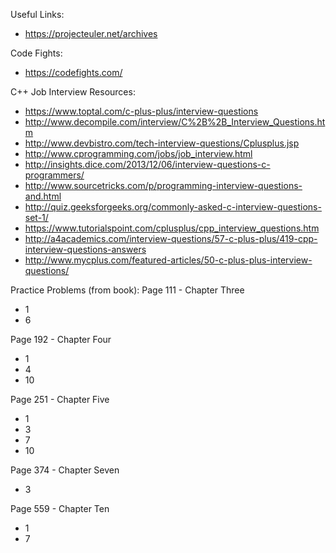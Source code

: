

Useful Links:
* https://projecteuler.net/archives

Code Fights:
* https://codefights.com/

C++ Job Interview Resources:
* https://www.toptal.com/c-plus-plus/interview-questions
* http://www.decompile.com/interview/C%2B%2B_Interview_Questions.htm
* http://www.devbistro.com/tech-interview-questions/Cplusplus.jsp
* http://www.cprogramming.com/jobs/job_interview.html
* http://insights.dice.com/2013/12/06/interview-questions-c-programmers/
* http://www.sourcetricks.com/p/programming-interview-questions-and.html
* http://quiz.geeksforgeeks.org/commonly-asked-c-interview-questions-set-1/
* https://www.tutorialspoint.com/cplusplus/cpp_interview_questions.htm
* http://a4academics.com/interview-questions/57-c-plus-plus/419-cpp-interview-questions-answers
* http://www.mycplus.com/featured-articles/50-c-plus-plus-interview-questions/


Practice Problems (from book):
Page 111 - Chapter Three
* 1
* 6

Page 192 - Chapter Four
* 1
* 4
* 10

Page 251 - Chapter Five
* 1
* 3
* 7
* 10

Page 374 - Chapter Seven
* 3

Page 559 - Chapter Ten
* 1
* 7
